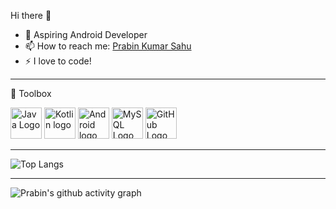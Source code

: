 Hi there 👋

<ul>
  
<li>🌱 Aspiring Android Developer</li>

<li><g-emoji class="g-emoji" alias="mailbox" fallback-src="https://github.githubassets.com/images/icons/emoji/unicode/1f4eb.png">📫</g-emoji> How to reach me: <a href="https://www.linkedin.com/in/prabin-kumar-sahu-01a26a148/" rel="nofollow">Prabin Kumar Sahu</a></li>
<li>⚡ I love to code!</li>
</ul>


---
🧰 Toolbox
 
<img src="https://cdn.vox-cdn.com/thumbor/_AobZZDt_RVStktVR7mUZpBkovc=/0x0:640x427/1200x800/filters:focal(0x0:640x427)/cdn.vox-cdn.com/assets/1087137/java_logo_640.jpg" alt="Java Logo" width="50" height="50"/>       <img src="https://icon2.cleanpng.com/20180701/lhp/kisspng-kotlin-android-software-development-anonymous-func-kotlin-5b395da3dbc425.9323725115304861799002.jpg" alt="Kotlin logo" width="50" height="50"/>        <img src="https://upload.wikimedia.org/wikipedia/commons/thumb/d/d7/Android_robot.svg/1200px-Android_robot.svg.png" alt="Android logo" width="50" height="50"/>       <img src="https://pbs.twimg.com/profile_images/1255113654049128448/J5Yt92WW.png" alt="MySQL Logo" width="50" height="50"/>       <img src="https://ih1.redbubble.net/image.319955600.0912/st,small,507x507-pad,600x600,f8f8f8.u10.jpg" alt="GitHub Logo" width="50" height="50"/>       

---


![Top Langs](https://github-readme-stats.vercel.app/api/top-langs/?username=prabinkumarsahu28&layout=compact&theme=radical)

---

![Prabin's github activity graph](https://activity-graph.herokuapp.com/graph?username=prabinkumarsahu28&theme=dracula)

